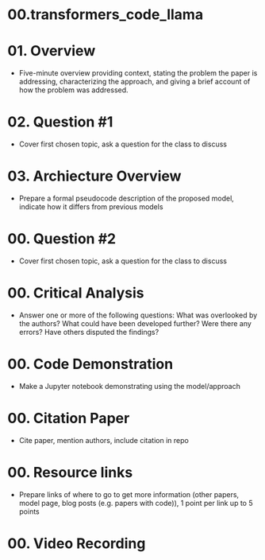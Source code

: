 # 00.transformers_code_llama

# 01. Overview
  - Five-minute overview providing context, stating the problem the paper is addressing, characterizing the approach, and giving a brief account of how the problem was addressed.
# 02. Question #1
  - Cover first chosen topic, ask a question for the class to discuss
# 03. Archiecture Overview
  - Prepare a formal pseudocode description of the proposed model, indicate how it differs from previous models
# 00. Question #2
  - Cover first chosen topic, ask a question for the class to discuss
# 00. Critical Analysis
  - Answer one or more of the following questions: What was overlooked by the authors? What could have been developed further? Were there any errors? Have others disputed the findings?
# 00. Code Demonstration
  - Make a Jupyter notebook demonstrating using the model/approach
# 00. Citation Paper
  - Cite paper, mention authors, include citation in repo
# 00. Resource links
  - Prepare links of where to go to get more information (other papers, model page, blog posts (e.g. papers with code)), 1 point per link up to 5 points
# 00. Video Recording
